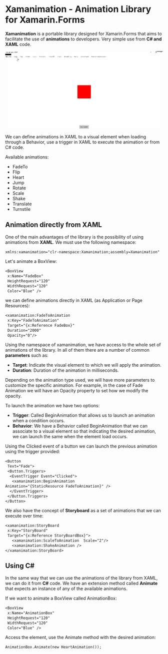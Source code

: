 # Xamanimation - Animation Library for Xamarin.Forms

**Xamanimation** is a portable library designed for Xamarin.Forms that aims to facilitate the use of **animations** to developers. Very simple use from **C# and XAML** code.

![](Media/xamanimation.gif)

We can define animations in XAML to a visual element when loading through a Behavior, use a trigger in XAML to execute the animation or  from C# code.


Available animations:

- FadeTo
- Flip
- Heart
- Jump
- Rotate
- Scale
- Shake
- Translate
- Turnstile

## Animation directly from XAML

One of the main advantages of the library is the possibility of using animations from **XAML**. We must use the following namespace:

    xmlns:xamanimation="clr-namespace:Xamanimation;assembly=Xamanimation"

Let's animate a BoxView:

    <BoxView
     x:Name="FadeBox"
     HeightRequest="120"
     WidthRequest="120"
     Color="Blue" />

we can define animations directly in XAML (as Application or Page Resources):

    <xamanimation:FadeToAnimation
     x:Key="FadeToAnimation"
     Target="{x:Reference FadeBox}"
     Duration="2000"
     Opacity="0"/>

Using the namespace of xamanimation, we have access to the whole set of animations of the library. In all of them there are a number of common **parameters** such as:

- **Target**: Indicate the visual element to which we will apply the animation.
- **Duration**: Duration of the animation in milliseconds.

Depending on the animation type used, we will have more parameters to customize the specific animation. For example, in the case of Fade Animation we will have an Opacity property to set how we modify the opacity.

To launch the animation we have two options:

- **Trigger**: Called BeginAnimation that allows us to launch an animation when a condition occurs.
- **Behavior**: We have a Behavior called BeginAnimation that we can associate to a visual element so that indicating the desired animation, we can launch the same when the element load occurs.

Using the Clicked event of a button we can launch the previous animation using the trigger provided:

    <Button 
     Text="Fade">
     <Button.Triggers>
      <EventTrigger Event="Clicked">
       <xamanimation:BeginAnimation
    Animation="{StaticResource FadeToAnimation}" />
      </EventTrigger>
     </Button.Triggers>
    </Button>

We also have the concept of **Storyboard** as a set of animations that we can execute over time:

    <xamanimation:StoryBoard
     x:Key="StoryBoard"
     Target="{x:Reference StoryBoardBox}">
       <xamanimation:ScaleToAnimation  Scale="2"/>
       <xamanimation:ShakeAnimation />
    </xamanimation:StoryBoard>

## Using C# 

In the same way that we can use the animations of the library from XAML, we can do it from **C#** code. We have an extension method called **Animate** that expects an instance of any of the available animations.

If we want to animate a BoxView called AnimationBox:

    <BoxView
     x:Name="AnimationBox"
     HeightRequest="120"
     WidthRequest="120"
     Color="Blue" />

Access the element, use the Animate method with the desired animation:

    AnimationBox.Animate(new HeartAnimation());